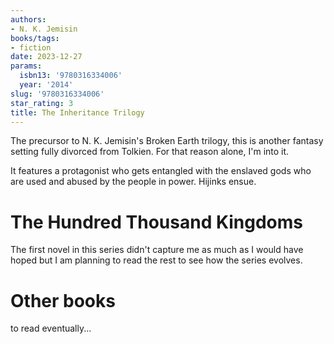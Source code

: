 ```yaml
---
authors:
- N. K. Jemisin
books/tags:
- fiction
date: 2023-12-27
params:
  isbn13: '9780316334006'
  year: '2014'
slug: '9780316334006'
star_rating: 3
title: The Inheritance Trilogy
---
```


The precursor to N. K. Jemisin's Broken Earth trilogy, this is another fantasy setting fully divorced from Tolkien. For that reason alone, I'm into it.

It features a protagonist who gets entangled with the enslaved gods who are used and abused by the people in power. Hijinks ensue.

<!--more-->

# The Hundred Thousand Kingdoms

The first novel in this series didn't capture me as much as I would have hoped but I am planning to read the rest to see how the series evolves.

# Other books

to read eventually...